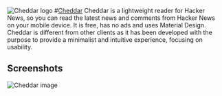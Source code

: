 ![Cheddar logo](http://i.imgur.com/e3c6ExM.png)
#[Cheddar](https://play.google.com/store/apps/details?id=co.adrianblan.cheddar)
Cheddar is a lightweight reader for Hacker News, so you can read the latest news and comments from Hacker News on your mobile device. It is free, has no ads and uses Material Design. Cheddar is different from other clients as it has been developed with the purpose to provide a minimalist and intuitive experience, focusing on usability.

## Screenshots

![Cheddar image](http://i.imgur.com/q41yH4W.png)
